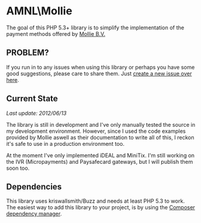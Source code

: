# AMNL\Mollie
The goal of this PHP 5.3+ library is to simplify the implementation of the payment methods offered by [Mollie B.V.](http://www.mollie.nl)

## PROBLEM?
If you run in to any issues when using this library or perhaps you have some good suggestions, please care to share them. Just [create a new issue over here](https://github.com/itavero/AMNL-Mollie/issues/new).

## Current State
*Last update: 2012/06/13*

The library is still in development and I've only manually tested the source in my development environment.
However, since I used the code examples provided by Mollie aswell as their documentation to write all of this, I reckon it's safe to use in a production environment too.

At the moment I've only implemented iDEAL and MiniTix.
I'm still working on the IVR (Micropayments) and Paysafecard gateways, but I will publish them soon too.

## Dependencies
This library uses kriswallsmith/Buzz and needs at least PHP 5.3 to work.
The easiest way to add this library to your project, is by using the [Composer dependency manager](http://getcomposer.org/).
